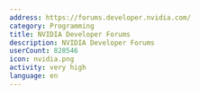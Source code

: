 ```yaml
---
address: https://forums.developer.nvidia.com/
category: Programming
title: NVIDIA Developer Forums
description: NVIDIA Developer Forums
userCount: 828546
icon: nvidia.png
activity: very high
language: en
---
```

